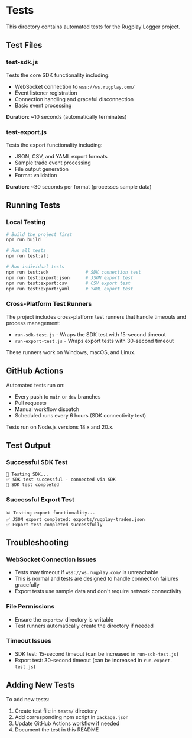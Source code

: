 # Tests

This directory contains automated tests for the Rugplay Logger project.

## Test Files

### test-sdk.js
Tests the core SDK functionality including:
- WebSocket connection to `wss://ws.rugplay.com/`
- Event listener registration
- Connection handling and graceful disconnection
- Basic event processing

**Duration**: ~10 seconds (automatically terminates)

### test-export.js
Tests the export functionality including:
- JSON, CSV, and YAML export formats
- Sample trade event processing
- File output generation
- Format validation

**Duration**: ~30 seconds per format (processes sample data)

## Running Tests

### Local Testing

```bash
# Build the project first
npm run build

# Run all tests
npm run test:all

# Run individual tests
npm run test:sdk              # SDK connection test
npm run test:export:json      # JSON export test
npm run test:export:csv       # CSV export test  
npm run test:export:yaml      # YAML export test
```

### Cross-Platform Test Runners

The project includes cross-platform test runners that handle timeouts and process management:

- `run-sdk-test.js` - Wraps the SDK test with 15-second timeout
- `run-export-test.js` - Wraps export tests with 30-second timeout

These runners work on Windows, macOS, and Linux.

## GitHub Actions

Automated tests run on:
- Every push to `main` or `dev` branches
- Pull requests
- Manual workflow dispatch
- Scheduled runs every 6 hours (SDK connectivity test)

Tests run on Node.js versions 18.x and 20.x.

## Test Output

### Successful SDK Test
```
🧪 Testing SDK...
✅ SDK test successful - connected via SDK
🏁 SDK test completed
```

### Successful Export Test
```
📊 Testing export functionality...
✅ JSON export completed: exports/rugplay-trades.json
✅ Export test completed successfully
```

## Troubleshooting

### WebSocket Connection Issues
- Tests may timeout if `wss://ws.rugplay.com/` is unreachable
- This is normal and tests are designed to handle connection failures gracefully
- Export tests use sample data and don't require network connectivity

### File Permissions
- Ensure the `exports/` directory is writable
- Test runners automatically create the directory if needed

### Timeout Issues
- SDK test: 15-second timeout (can be increased in `run-sdk-test.js`)
- Export test: 30-second timeout (can be increased in `run-export-test.js`)

## Adding New Tests

To add new tests:

1. Create test file in `tests/` directory
2. Add corresponding npm script in `package.json`
3. Update GitHub Actions workflow if needed
4. Document the test in this README
